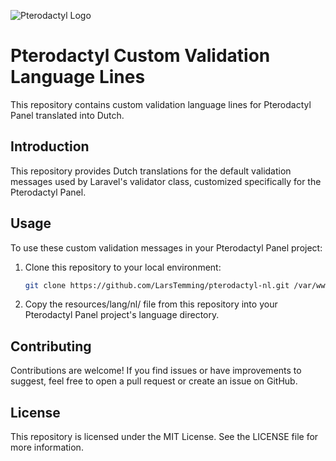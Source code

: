 ![Pterodactyl Logo](https://cdn.pterodactyl.io/logos/new/pterodactyl_logo_transparent.png)

# Pterodactyl Custom Validation Language Lines

This repository contains custom validation language lines for Pterodactyl Panel translated into Dutch.

## Introduction

This repository provides Dutch translations for the default validation messages used by Laravel's validator class, customized specifically for the Pterodactyl Panel.

## Usage

To use these custom validation messages in your Pterodactyl Panel project:

1. Clone this repository to your local environment:

   ```bash
   git clone https://github.com/LarsTemming/pterodactyl-nl.git /var/www/pterodactyl/resources/lang/nl
   ```

2. Copy the resources/lang/nl/ file from this repository into your Pterodactyl Panel project's language directory.


## Contributing

Contributions are welcome! If you find issues or have improvements to suggest, feel free to open a pull request or create an issue on GitHub.

## License

This repository is licensed under the MIT License. See the LICENSE file for more information.